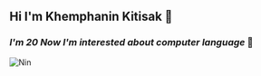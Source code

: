 ## **Hi I'm Khemphanin Kitisak** 👋
### *I'm 20 Now I'm interested about computer language* 🔭

![Nin]([image.jpg](https://www.google.com/url?sa=i&url=https%3A%2F%2Fwww.nicepng.com%2Fourpic%2Fu2r5w7t4w7y3q8r5_dank-meme-dankememe-dankmemes-yeet-dog-watermelon-doggo%2F&psig=AOvVaw0h7WsSWPSgBkJKltIM94KO&ust=1669313620916000&source=images&cd=vfe&ved=0CBAQjRxqFwoTCLCf1PzzxPsCFQAAAAAdAAAAABAJ))

<!--
**Khemphanin/Khemphanin** is a ✨ _special_ ✨ repository because its `README.md` (this file) appears on your GitHub profile.

Here are some ideas to get you started:

- 🔭 I’m currently working on ...
- 🌱 I’m currently learning ...
- 👯 I’m looking to collaborate on ...
- 🤔 I’m looking for help with ...
- 💬 Ask me about ...
- 📫 How to reach me: ...
- 😄 Pronouns: ...
- ⚡ Fun fact: ...
-->
